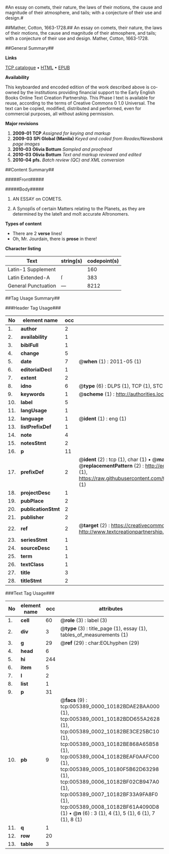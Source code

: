 #An essay on comets, their nature, the laws of their motions, the cause and magnitude of their atmosphere, and tails; with a conjecture of their use and design.#

##Mather, Cotton, 1663-1728.##
An essay on comets, their nature, the laws of their motions, the cause and magnitude of their atmosphere, and tails; with a conjecture of their use and design.
Mather, Cotton, 1663-1728.

##General Summary##

**Links**

[TCP catalogue](http://www.ota.ox.ac.uk/tcp/)  • 
[HTML](http://tei.it.ox.ac.uk/tcp/Texts-HTML/free/N04/N04357.html)  • 
[EPUB](http://tei.it.ox.ac.uk/tcp/Texts-EPUB/free/N04/N04357.epub)

**Availability**

This keyboarded and encoded edition of the
	       work described above is co-owned by the institutions
	       providing financial support to the Early English Books
	       Online Text Creation Partnership. This Phase I text is
	       available for reuse, according to the terms of Creative
	       Commons 0 1.0 Universal. The text can be copied,
	       modified, distributed and performed, even for
	       commercial purposes, all without asking permission.

**Major revisions**

1. __2009-01__ __TCP__ *Assigned for keying and markup*
1. __2009-03__ __SPi Global (Manila)__ *Keyed and coded from Readex/Newsbank page images*
1. __2010-03__ __Olivia Bottum__ *Sampled and proofread*
1. __2010-03__ __Olivia Bottum__ *Text and markup reviewed and edited*
1. __2010-04__ __pfs.__ *Batch review (QC) and XML conversion*

##Content Summary##

#####Front#####

#####Body#####

1. AN ESSAY on COMETS.

1. A Synopſis of certain Matters relating to the Planets, as they are determined by the lateſt and moſt accurate Aſtronomers.

**Types of content**

  * There are 2 **verse** lines!
  * Oh, Mr. Jourdain, there is **prose** in there!

**Character listing**


|Text|string(s)|codepoint(s)|
|---|---|---|
|Latin-1 Supplement| |160|
|Latin Extended-A|ſ|383|
|General Punctuation|—|8212|

##Tag Usage Summary##

###Header Tag Usage###

|No|element name|occ|attributes|
|---|---|---|---|
|1.|__author__|2||
|2.|__availability__|1||
|3.|__biblFull__|1||
|4.|__change__|5||
|5.|__date__|7| @__when__ (1) : 2011-05 (1)|
|6.|__editorialDecl__|1||
|7.|__extent__|2||
|8.|__idno__|6| @__type__ (6) : DLPS (1), TCP (1), STC (1), NOTIS (1), IMAGE-SET (1), EVANS-CITATION (1)|
|9.|__keywords__|1| @__scheme__ (1) : http://authorities.loc.gov/ (1)|
|10.|__label__|5||
|11.|__langUsage__|1||
|12.|__language__|1| @__ident__ (1) : eng (1)|
|13.|__listPrefixDef__|1||
|14.|__note__|4||
|15.|__notesStmt__|2||
|16.|__p__|11||
|17.|__prefixDef__|2| @__ident__ (2) : tcp (1), char (1)  •  @__matchPattern__ (2) : ([0-9\-]+):([0-9IVX]+) (1), (.+) (1)  •  @__replacementPattern__ (2) : http://eebo.chadwyck.com/downloadtiff?vid=$1&page=$2 (1), https://raw.githubusercontent.com/textcreationpartnership/Texts/master/tcpchars.xml#$1 (1)|
|18.|__projectDesc__|1||
|19.|__pubPlace__|2||
|20.|__publicationStmt__|2||
|21.|__publisher__|2||
|22.|__ref__|2| @__target__ (2) : https://creativecommons.org/publicdomain/zero/1.0/ (1), http://www.textcreationpartnership.org/docs/. (1)|
|23.|__seriesStmt__|1||
|24.|__sourceDesc__|1||
|25.|__term__|1||
|26.|__textClass__|1||
|27.|__title__|3||
|28.|__titleStmt__|2||


###Text Tag Usage###

|No|element name|occ|attributes|
|---|---|---|---|
|1.|__cell__|60| @__role__ (3) : label (3)|
|2.|__div__|3| @__type__ (3) : title_page (1), essay (1), tables_of_measurements (1)|
|3.|__g__|29| @__ref__ (29) : char:EOLhyphen (29)|
|4.|__head__|6||
|5.|__hi__|244||
|6.|__item__|5||
|7.|__l__|2||
|8.|__list__|1||
|9.|__p__|31||
|10.|__pb__|9| @__facs__ (9) : tcp:005389_0000_10182BDAE2BAA000 (1), tcp:005389_0001_10182BDD655A2628 (1), tcp:005389_0002_10182BE3CE25BC10 (1), tcp:005389_0003_10182BE868A65B58 (1), tcp:005389_0004_10182BEAF0AAFC00 (1), tcp:005389_0005_10180F5B62D63298 (1), tcp:005389_0006_10182BF02CB947A0 (1), tcp:005389_0007_10182BF33A9FA8F0 (1), tcp:005389_0008_10182BF61A4090D8 (1)  •  @__n__ (6) : 3 (1), 4 (1), 5 (1), 6 (1), 7 (1), 8 (1)|
|11.|__q__|1||
|12.|__row__|20||
|13.|__table__|3||
